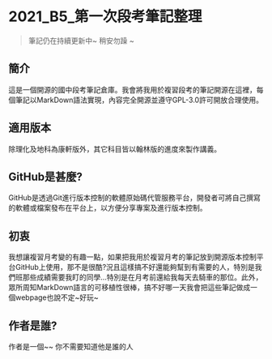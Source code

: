 # 2021_B5_第一次段考筆記整理
>筆記仍在持續更新中~ 稍安勿躁 ~
## 簡介
<p>
這是一個開源的國中段考筆記倉庫。我會將我用於複習段考的筆記開源在這裡，每個筆記以MarkDown語法實現，內容完全開源並遵守GPL-3.0許可開放合理使用。
</p>

## 適用版本
除理化及地科為康軒版外，其它科目皆以翰林版的進度來製作講義。

## GitHub是甚麼?
GitHub是透過Git進行版本控制的軟體原始碼代管服務平台，開發者可將自己撰寫的軟體或檔案發布在平台上，以方便分享專案及進行版本控制。

## 初衷
<P>
我想讓複習月考變的有趣一點，如果把我用於複習月考的筆記放到開源版本控制平台GitHub上使用，那不是很酷?況且這樣搞不好還能夠幫到有需要的人，特別是我們班那些成績需要我盯的同學...特別是在月考前還給我每天去騎車的那位。此外，眾所周知MarkDown語言的可移植性很棒，搞不好哪一天我會把這些筆記做成一個webpage也說不定~好玩~
</P>

## 作者是誰?
作者是一個~~ 你不需要知道他是誰的人



